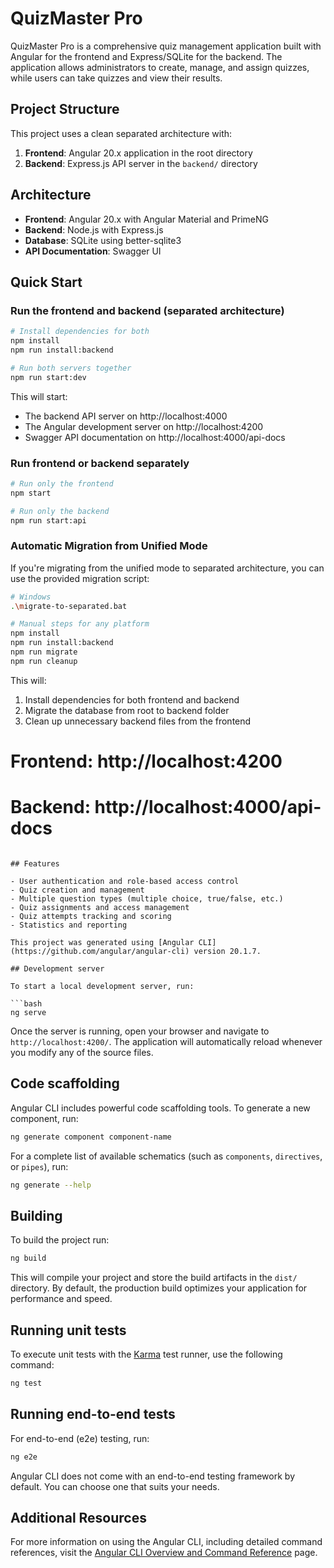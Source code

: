 # QuizMaster Pro

QuizMaster Pro is a comprehensive quiz management application built with Angular for the frontend and Express/SQLite for the backend. The application allows administrators to create, manage, and assign quizzes, while users can take quizzes and view their results.

## Project Structure

This project uses a clean separated architecture with:

1. **Frontend**: Angular 20.x application in the root directory
2. **Backend**: Express.js API server in the `backend/` directory

## Architecture

- **Frontend**: Angular 20.x with Angular Material and PrimeNG
- **Backend**: Node.js with Express.js
- **Database**: SQLite using better-sqlite3
- **API Documentation**: Swagger UI

## Quick Start

### Run the frontend and backend (separated architecture)

```bash
# Install dependencies for both
npm install
npm run install:backend

# Run both servers together
npm run start:dev
```

This will start:

- The backend API server on http://localhost:4000
- The Angular development server on http://localhost:4200
- Swagger API documentation on http://localhost:4000/api-docs

### Run frontend or backend separately

```bash
# Run only the frontend
npm start

# Run only the backend
npm run start:api
```

### Automatic Migration from Unified Mode

If you're migrating from the unified mode to separated architecture, you can use the provided migration script:

```bash
# Windows
.\migrate-to-separated.bat

# Manual steps for any platform
npm install
npm run install:backend
npm run migrate
npm run cleanup
```

This will:

1. Install dependencies for both frontend and backend
2. Migrate the database from root to backend folder
3. Clean up unnecessary backend files from the frontend

# Frontend: http://localhost:4200

# Backend: http://localhost:4000/api-docs

````

## Features

- User authentication and role-based access control
- Quiz creation and management
- Multiple question types (multiple choice, true/false, etc.)
- Quiz assignments and access management
- Quiz attempts tracking and scoring
- Statistics and reporting

This project was generated using [Angular CLI](https://github.com/angular/angular-cli) version 20.1.7.

## Development server

To start a local development server, run:

```bash
ng serve
````

Once the server is running, open your browser and navigate to `http://localhost:4200/`. The application will automatically reload whenever you modify any of the source files.

## Code scaffolding

Angular CLI includes powerful code scaffolding tools. To generate a new component, run:

```bash
ng generate component component-name
```

For a complete list of available schematics (such as `components`, `directives`, or `pipes`), run:

```bash
ng generate --help
```

## Building

To build the project run:

```bash
ng build
```

This will compile your project and store the build artifacts in the `dist/` directory. By default, the production build optimizes your application for performance and speed.

## Running unit tests

To execute unit tests with the [Karma](https://karma-runner.github.io) test runner, use the following command:

```bash
ng test
```

## Running end-to-end tests

For end-to-end (e2e) testing, run:

```bash
ng e2e
```

Angular CLI does not come with an end-to-end testing framework by default. You can choose one that suits your needs.

## Additional Resources

For more information on using the Angular CLI, including detailed command references, visit the [Angular CLI Overview and Command Reference](https://angular.dev/tools/cli) page.

